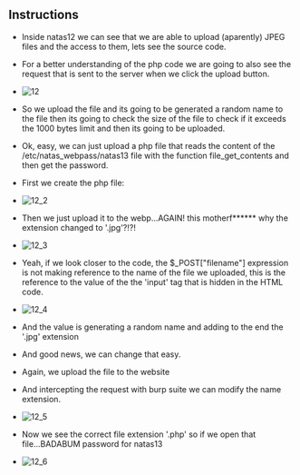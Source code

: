 ## Instructions

- Inside natas12 we can see that we are able to upload (aparently) JPEG files and the access to them, lets see the source code.
- For a better understanding of the php code we are going to also see the request that is sent to the server when we click the upload button.
- ![12](https://github.com/user-attachments/assets/4c02e58c-3ea7-4c2d-98c9-09847c64ef4f)

- So we upload the file and its going to be generated a random name to the file then its going to check the size of the file to check if it exceeds the 1000 bytes limit and then its going to be uploaded.
- Ok, easy, we can just upload a php file that reads the content of the /etc/natas_webpass/natas13 file with the function file_get_contents and then get the password.
- First we create the php file:
- ![12_2](https://github.com/user-attachments/assets/9af4aca0-5e68-4719-a84d-bd70607aa0b2)

- Then we just upload it to the webp...AGAIN! this motherf****** why the extension changed to '.jpg'?!?!
- ![12_3](https://github.com/user-attachments/assets/cdb39bb7-d9cb-487a-8bdf-0a91fca706af)

- Yeah, if we look closer to the code, the \$_POST["filename"] expression is not making reference to the name of the file we uploaded, this is the reference to the value of the the 'input' tag that is hidden in the HTML code.
- ![12_4](https://github.com/user-attachments/assets/bc0d1788-8cf2-4b19-854b-7cf8a09006ad)

- And the value is generating a random name and adding to the end the '.jpg' extension
- And good news, we can change that easy.
- Again, we upload the file to the website
- And intercepting the request with burp suite we can modify the name extension.
- ![12_5](https://github.com/user-attachments/assets/a483cdb2-ad6f-4195-8d73-f8d57ad572dd)

- Now we see the correct file extension '.php' so if we open that file...BADABUM password for natas13
- ![12_6](https://github.com/user-attachments/assets/50e9f730-263f-4da3-af72-c093ee9e11dc)
